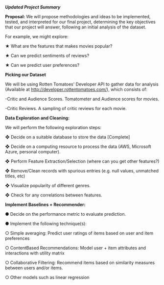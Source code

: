 <b>*Updated Project Summary*</b>

<b>Proposal:</b>
We will propose methodologies and ideas to be implemented, tested, and interpreted for our final project, determining the key objectives that our project will answer, following an initial analysis of the dataset.

For example, we might explore:

★ What are the features that makes movies popular?

★ Can we predict sentiments of reviews?

★ Can we predict user preferences?

<b>Picking our Dataset</b>

We will be using Rotten Tomatoes' Developer API to gather data for analysis (Available at http://developer.rottentomatoes.com/), which consists of:

-Critic and Audience Scores. Tomatometer and Audience scores for movies.

-Critic Reviews. A sampling of critic reviews for each movie.

<b>Data Exploration and Cleaning:</b>

We will perform the following exploration steps:

❖ Decide on a suitable database to store the data [Complete]

❖ Decide on a computing resource to process the data (AWS, Microsoft Azure, personal computer).

❖ Perform Feature Extraction/Selection (where can you get other features?)

❖ Remove/Clean records with spurious entries (e.g. null values, unmatched titles,
etc)

❖ Visualize popularity of different genres.

❖ Check for any correlations between features.


<b>Implement Baselines + Recommender:</b>

● Decide on the performance metric to evaluate prediction.

● Implement the following technique(s):

○ Simple averaging: Predict user ratings of items based on user and item preferences

○ ContentBased Recommendations: Model user + item attributes and interactions with utility matrix

○ Collaborative Filtering: Recommend items based on similarity measures between users and/or items.

○ Other models such as linear regression
